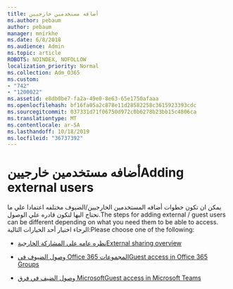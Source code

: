 ```yaml
---
title: أضافه مستخدمين خارجيين
ms.author: pebaum
author: pebaum
manager: mnirkhe
ms.date: 6/8/2018
ms.audience: Admin
ms.topic: article
ROBOTS: NOINDEX, NOFOLLOW
localization_priority: Normal
ms.collection: Adm_O365
ms.custom:
- "742"
- "1200022"
ms.assetid: e8db0be7-fa2a-49e0-8e63-65e1750afaaa
ms.openlocfilehash: bf16fa05a2c878e11d28582258c3615923393cdc
ms.sourcegitcommit: 037331d71f06750d972c0b6278b23bb15c4806ca
ms.translationtype: MT
ms.contentlocale: ar-SA
ms.lasthandoff: 10/18/2019
ms.locfileid: "36737392"
---
```

# <a name="adding-external-users"></a><span data-ttu-id="f3a5c-102">أضافه مستخدمين خارجيين</span><span class="sxs-lookup"><span data-stu-id="f3a5c-102">Adding external users</span></span>

<span data-ttu-id="f3a5c-103">يمكن ان تكون خطوات أضافه المستخدمين الخارجيين/الضيوف مختلفه اعتمادا علي ما تحتاج اليها لتكون قادره علي الوصول.</span><span class="sxs-lookup"><span data-stu-id="f3a5c-103">The steps for adding external / guest users can be different depending on what you need them to be able to access.</span></span> <span data-ttu-id="f3a5c-104">الرجاء اختيار أحد الخيارات التالية:</span><span class="sxs-lookup"><span data-stu-id="f3a5c-104">Please choose one of the following:</span></span>
  
- [<span data-ttu-id="f3a5c-105">نظره عامه علي المشاركة الخارجية</span><span class="sxs-lookup"><span data-stu-id="f3a5c-105">External sharing overview</span></span>](https://docs.microsoft.com/sharepoint/external-sharing-overview)

- [<span data-ttu-id="f3a5c-106">وصول الضيوف في Office 365 المجموعات</span><span class="sxs-lookup"><span data-stu-id="f3a5c-106">Guest access in Office 365 Groups</span></span>](https://support.office.com/en-gb/article/guest-access-in-office-365-groups-bfc7a840-868f-4fd6-a390-f347bf51aff6)

- [<span data-ttu-id="f3a5c-107">وصول الضيف في فرق Microsoft</span><span class="sxs-lookup"><span data-stu-id="f3a5c-107">Guest access in Microsoft Teams</span></span>](https://docs.microsoft.com/microsoftteams/guest-access-checklist)
